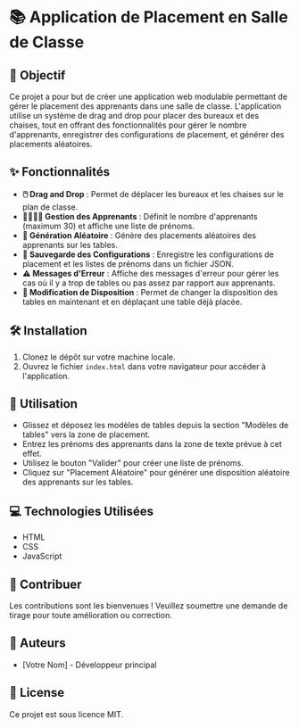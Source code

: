 # 📚 Application de Placement en Salle de Classe

## 🎯 Objectif

Ce projet a pour but de créer une application web modulable permettant de gérer le placement des apprenants dans une salle de classe. L'application utilise un système de drag and drop pour placer des bureaux et des chaises, tout en offrant des fonctionnalités pour gérer le nombre d'apprenants, enregistrer des configurations de placement, et générer des placements aléatoires.

## ✨ Fonctionnalités

- **🖱️ Drag and Drop** : Permet de déplacer les bureaux et les chaises sur le plan de classe.
- **👩‍🎓👨‍🎓 Gestion des Apprenants** : Définit le nombre d'apprenants (maximum 30) et affiche une liste de prénoms.
- **🎲 Génération Aléatoire** : Génère des placements aléatoires des apprenants sur les tables.
- **💾 Sauvegarde des Configurations** : Enregistre les configurations de placement et les listes de prénoms dans un fichier JSON.
- **⚠️ Messages d'Erreur** : Affiche des messages d'erreur pour gérer les cas où il y a trop de tables ou pas assez par rapport aux apprenants.
- **🔄 Modification de Disposition** : Permet de changer la disposition des tables en maintenant et en déplaçant une table déjà placée.

## 🛠️ Installation

1. Clonez le dépôt sur votre machine locale.
2. Ouvrez le fichier `index.html` dans votre navigateur pour accéder à l'application.

## 🚀 Utilisation

- Glissez et déposez les modèles de tables depuis la section "Modèles de tables" vers la zone de placement.
- Entrez les prénoms des apprenants dans la zone de texte prévue à cet effet.
- Utilisez le bouton "Valider" pour créer une liste de prénoms.
- Cliquez sur "Placement Aléatoire" pour générer une disposition aléatoire des apprenants sur les tables.

## 💻 Technologies Utilisées

- HTML
- CSS
- JavaScript

## 🤝 Contribuer

Les contributions sont les bienvenues ! Veuillez soumettre une demande de tirage pour toute amélioration ou correction.

## 👥 Auteurs

- [Votre Nom] - Développeur principal

## 📄 License

Ce projet est sous licence MIT.